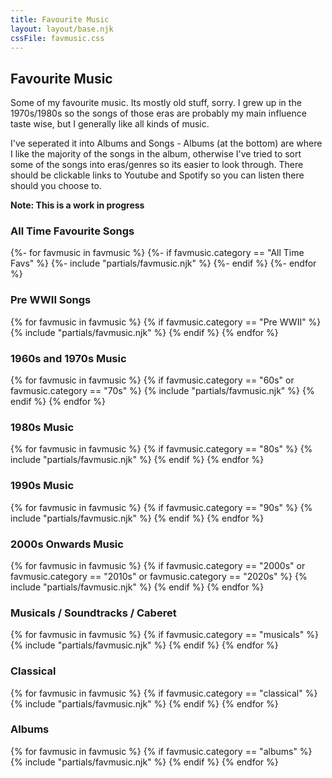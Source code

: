 ```yaml
---
title: Favourite Music
layout: layout/base.njk
cssFile: favmusic.css
---
```


## Favourite Music

Some of my favourite music. Its mostly old stuff, sorry. I grew up in the 1970s/1980s so the songs of those eras are probably my main influence taste wise, but I generally like all kinds of music. 

I've seperated it into Albums and Songs - Albums (at the bottom) are where I like the majority of the songs in the album, otherwise I've tried to sort some of the songs into eras/genres so its easier to look through. There should be clickable links to Youtube and Spotify so you can listen there should you choose to. 

**Note: This is a work in progress**

<div class="textbox">

### All Time Favourite Songs 

<div class="albumgallery">
{%- for favmusic in favmusic %}
{%- if favmusic.category == "All Time Favs" %} 
  {%- include "partials/favmusic.njk" %}
 {%- endif %}
{%- endfor %}
</div>
</div>


<div class="textbox">

### Pre WWII Songs 
<div class="albumgallery">
{% for favmusic in favmusic %}
{% if favmusic.category == "Pre WWII" %} 
  {% include "partials/favmusic.njk" %}
 {% endif %}
{% endfor %}
</div>
</div>

<div class="textbox">

### 1960s and 1970s Music 
<div class="albumgallery">
{% for favmusic in favmusic %}
{% if favmusic.category == "60s" or favmusic.category == "70s" %} 
{% include "partials/favmusic.njk" %}
 {% endif %}
{% endfor %}
</div>
</div>

<div class="textbox">

### 1980s Music 
<div class="albumgallery">
{% for favmusic in favmusic %}
{% if favmusic.category == "80s" %} 
{% include "partials/favmusic.njk" %}
 {% endif %}
{% endfor %}
</div>
</div>
  
    
<div class="textbox">

### 1990s Music 
<div class="albumgallery">
{% for favmusic in favmusic %}
{% if favmusic.category == "90s" %} 
{% include "partials/favmusic.njk" %}
 {% endif %}
{% endfor %}
</div>
</div>
    
<div class="textbox">

### 2000s Onwards Music 
<div class="albumgallery">
{% for favmusic in favmusic %}
{% if favmusic.category == "2000s"  or favmusic.category == "2010s"  or favmusic.category == "2020s" %} 
{% include "partials/favmusic.njk" %}
 {% endif %}
{% endfor %}
</div>
</div>    
    
<div class="textbox">

### Musicals / Soundtracks / Caberet 
<div class="albumgallery">
{% for favmusic in favmusic %}
{% if favmusic.category == "musicals" %} 
{% include "partials/favmusic.njk" %}
 {% endif %}
{% endfor %}
</div>
</div>    

<div class="textbox">

### Classical 
<div class="albumgallery">
{% for favmusic in favmusic %}
{% if favmusic.category == "classical" %} 
{% include "partials/favmusic.njk" %}
 {% endif %}
{% endfor %}
</div>
</div>  

<div class="textbox">

### Albums 
<div class="albumgallery">
{% for favmusic in favmusic %}
{% if favmusic.category == "albums" %} 
{% include "partials/favmusic.njk" %}
 {% endif %}
{% endfor %}
</div>
</div>  